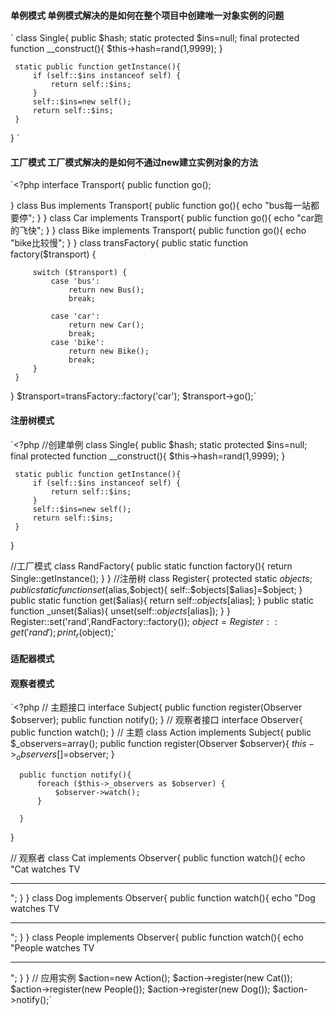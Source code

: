 #### 单例模式    单例模式解决的是如何在整个项目中创建唯一对象实例的问题
`
class Single{
     public $hash;
     static protected $ins=null;
     final protected function __construct(){
         $this->hash=rand(1,9999);
     }

     static public function getInstance(){
         if (self::$ins instanceof self) {
             return self::$ins;
         }
         self::$ins=new self();
         return self::$ins;
     }
 }
 `
#### 工厂模式    工厂模式解决的是如何不通过new建立实例对象的方法
`<?php
 interface Transport{
     public function go();

 }
 class Bus implements Transport{
     public function go(){
         echo "bus每一站都要停";
     }
 }
 class Car implements Transport{
     public function go(){
         echo "car跑的飞快";
     }
 }
 class Bike implements Transport{
     public function go(){
         echo "bike比较慢";
     }
 }
 class transFactory{
     public static function factory($transport)
     {

         switch ($transport) {
             case 'bus':
                 return new Bus();
                 break;

             case 'car':
                 return new Car();
                 break;
             case 'bike':
                 return new Bike();
                 break;
         }
     }
 }
 $transport=transFactory::factory('car');
 $transport->go();`
#### 注册树模式
`<?php
 //创建单例
 class Single{
     public $hash;
     static protected $ins=null;
     final protected function __construct(){
         $this->hash=rand(1,9999);
     }

     static public function getInstance(){
         if (self::$ins instanceof self) {
             return self::$ins;
         }
         self::$ins=new self();
         return self::$ins;
     }
 }

 //工厂模式
 class RandFactory{
     public static function factory(){
         return Single::getInstance();
     }
 }
 //注册树
 class Register{
     protected static $objects;
     public static function set($alias,$object){
         self::$objects[$alias]=$object;
     }
     public static function get($alias){
         return self::$objects[$alias];
     }
     public static function _unset($alias){
         unset(self::$objects[$alias]);
     }
 }
 Register::set('rand',RandFactory::factory());
 $object=Register::get('rand');
 print_r($object);`

#### 适配器模式
#### 观察者模式
`<?php
 // 主题接口
 interface Subject{
     public function register(Observer $observer);
     public function notify();
 }
 // 观察者接口
 interface Observer{
     public function watch();
 }
 // 主题
 class Action implements Subject{
      public $_observers=array();
      public function register(Observer $observer){
          $this->_observers[]=$observer;
      }

      public function notify(){
          foreach ($this->_observers as $observer) {
              $observer->watch();
          }

      }
  }

 // 观察者
 class Cat implements Observer{
      public function watch(){
          echo "Cat watches TV<hr/>";
      }
  }
  class Dog implements Observer{
      public function watch(){
          echo "Dog watches TV<hr/>";
      }
  }
  class People implements Observer{
      public function watch(){
          echo "People watches TV<hr/>";
      }
  }
 // 应用实例
 $action=new Action();
 $action->register(new Cat());
 $action->register(new People());
 $action->register(new Dog());
 $action->notify();`

